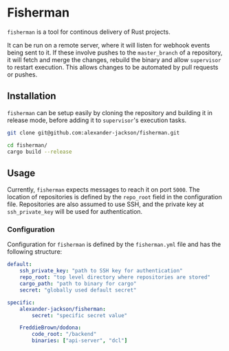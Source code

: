 # Fisherman

`fisherman` is a tool for continous delivery of Rust projects.

It can be run on a remote server, where it will listen for webhook events being
sent to it. If these involve pushes to the `master_branch` of a repository, it
will fetch and merge the changes, rebuild the binary and allow `supervisor` to
restart execution. This allows changes to be automated by pull requests or
pushes.

## Installation

`fisherman` can be setup easily by cloning the repository and building it in
release mode, before adding it to `supervisor`'s execution tasks.

```bash
git clone git@github.com:alexander-jackson/fisherman.git

cd fisherman/
cargo build --release
```

## Usage

Currently, `fisherman` expects messages to reach it on port `5000`. The
location of repositories is defined by the `repo_root` field in the
configuration file. Repositories are also assumed to use SSH, and the private
key at `ssh_private_key` will be used for authentication.

### Configuration

Configuration for `fisherman` is defined by the `fisherman.yml` file and has
the following structure:

```yaml
default:
	ssh_private_key: "path to SSH key for authentication"
	repo_root: "top level directory where repositories are stored"
	cargo_path: "path to binary for cargo"
	secret: "globally used default secret"

specific:
	alexander-jackson/fisherman:
		secret: "specific secret value"

	FreddieBrown/dodona:
		code_root: "/backend"
		binaries: ["api-server", "dcl"]
```
